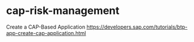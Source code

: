 # cap-risk-management

Create a CAP-Based Application
https://developers.sap.com/tutorials/btp-app-create-cap-application.html
